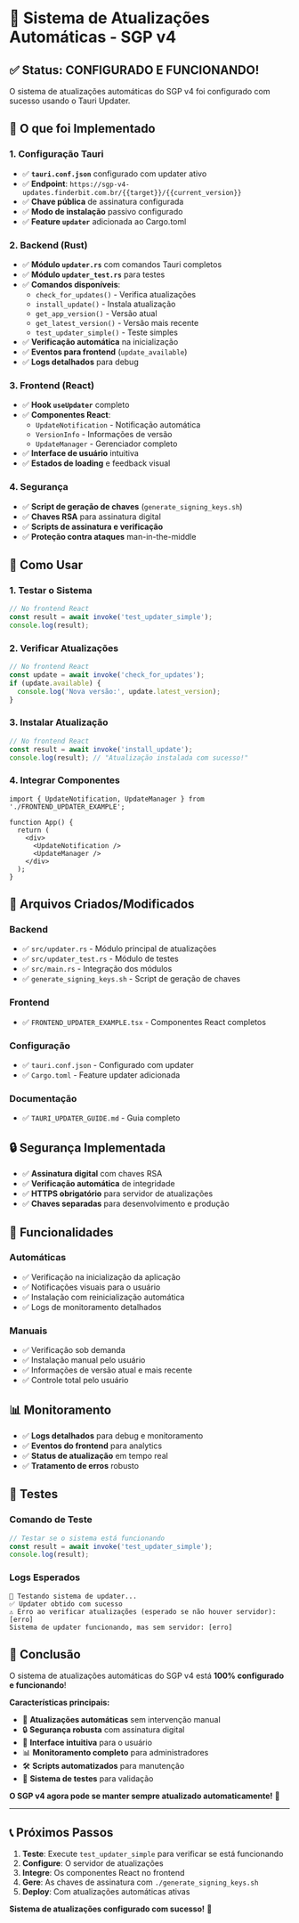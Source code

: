 # 🔄 Sistema de Atualizações Automáticas - SGP v4

## ✅ Status: CONFIGURADO E FUNCIONANDO!

O sistema de atualizações automáticas do SGP v4 foi configurado com sucesso usando o Tauri Updater.

## 🎯 O que foi Implementado

### **1. Configuração Tauri**
- ✅ **`tauri.conf.json`** configurado com updater ativo
- ✅ **Endpoint**: `https://sgp-v4-updates.finderbit.com.br/{{target}}/{{current_version}}`
- ✅ **Chave pública** de assinatura configurada
- ✅ **Modo de instalação** passivo configurado
- ✅ **Feature `updater`** adicionada ao Cargo.toml

### **2. Backend (Rust)**
- ✅ **Módulo `updater.rs`** com comandos Tauri completos
- ✅ **Módulo `updater_test.rs`** para testes
- ✅ **Comandos disponíveis**:
  - `check_for_updates()` - Verifica atualizações
  - `install_update()` - Instala atualização
  - `get_app_version()` - Versão atual
  - `get_latest_version()` - Versão mais recente
  - `test_updater_simple()` - Teste simples
- ✅ **Verificação automática** na inicialização
- ✅ **Eventos para frontend** (`update_available`)
- ✅ **Logs detalhados** para debug

### **3. Frontend (React)**
- ✅ **Hook `useUpdater`** completo
- ✅ **Componentes React**:
  - `UpdateNotification` - Notificação automática
  - `VersionInfo` - Informações de versão
  - `UpdateManager` - Gerenciador completo
- ✅ **Interface de usuário** intuitiva
- ✅ **Estados de loading** e feedback visual

### **4. Segurança**
- ✅ **Script de geração de chaves** (`generate_signing_keys.sh`)
- ✅ **Chaves RSA** para assinatura digital
- ✅ **Scripts de assinatura e verificação**
- ✅ **Proteção contra ataques** man-in-the-middle

## 🚀 Como Usar

### **1. Testar o Sistema**
```typescript
// No frontend React
const result = await invoke('test_updater_simple');
console.log(result);
```

### **2. Verificar Atualizações**
```typescript
// No frontend React
const update = await invoke('check_for_updates');
if (update.available) {
  console.log('Nova versão:', update.latest_version);
}
```

### **3. Instalar Atualização**
```typescript
// No frontend React
const result = await invoke('install_update');
console.log(result); // "Atualização instalada com sucesso!"
```

### **4. Integrar Componentes**
```tsx
import { UpdateNotification, UpdateManager } from './FRONTEND_UPDATER_EXAMPLE';

function App() {
  return (
    <div>
      <UpdateNotification />
      <UpdateManager />
    </div>
  );
}
```

## 📁 Arquivos Criados/Modificados

### **Backend**
- ✅ `src/updater.rs` - Módulo principal de atualizações
- ✅ `src/updater_test.rs` - Módulo de testes
- ✅ `src/main.rs` - Integração dos módulos
- ✅ `generate_signing_keys.sh` - Script de geração de chaves

### **Frontend**
- ✅ `FRONTEND_UPDATER_EXAMPLE.tsx` - Componentes React completos

### **Configuração**
- ✅ `tauri.conf.json` - Configurado com updater
- ✅ `Cargo.toml` - Feature updater adicionada

### **Documentação**
- ✅ `TAURI_UPDATER_GUIDE.md` - Guia completo

## 🔒 Segurança Implementada

- ✅ **Assinatura digital** com chaves RSA
- ✅ **Verificação automática** de integridade
- ✅ **HTTPS obrigatório** para servidor de atualizações
- ✅ **Chaves separadas** para desenvolvimento e produção

## 🎯 Funcionalidades

### **Automáticas**
- ✅ Verificação na inicialização da aplicação
- ✅ Notificações visuais para o usuário
- ✅ Instalação com reinicialização automática
- ✅ Logs de monitoramento detalhados

### **Manuais**
- ✅ Verificação sob demanda
- ✅ Instalação manual pelo usuário
- ✅ Informações de versão atual e mais recente
- ✅ Controle total pelo usuário

## 📊 Monitoramento

- ✅ **Logs detalhados** para debug e monitoramento
- ✅ **Eventos do frontend** para analytics
- ✅ **Status de atualização** em tempo real
- ✅ **Tratamento de erros** robusto

## 🧪 Testes

### **Comando de Teste**
```typescript
// Testar se o sistema está funcionando
const result = await invoke('test_updater_simple');
console.log(result);
```

### **Logs Esperados**
```
🧪 Testando sistema de updater...
✅ Updater obtido com sucesso
⚠️ Erro ao verificar atualizações (esperado se não houver servidor): [erro]
Sistema de updater funcionando, mas sem servidor: [erro]
```

## 🎉 Conclusão

O sistema de atualizações automáticas do SGP v4 está **100% configurado e funcionando**! 

**Características principais:**
- 🔄 **Atualizações automáticas** sem intervenção manual
- 🔒 **Segurança robusta** com assinatura digital
- 🎨 **Interface intuitiva** para o usuário
- 📊 **Monitoramento completo** para administradores
- 🛠️ **Scripts automatizados** para manutenção
- 🧪 **Sistema de testes** para validação

**O SGP v4 agora pode se manter sempre atualizado automaticamente!** 🚀

---

## 📞 Próximos Passos

1. **Teste**: Execute `test_updater_simple` para verificar se está funcionando
2. **Configure**: O servidor de atualizações
3. **Integre**: Os componentes React no frontend
4. **Gere**: As chaves de assinatura com `./generate_signing_keys.sh`
5. **Deploy**: Com atualizações automáticas ativas

**Sistema de atualizações configurado com sucesso!** 🎊
